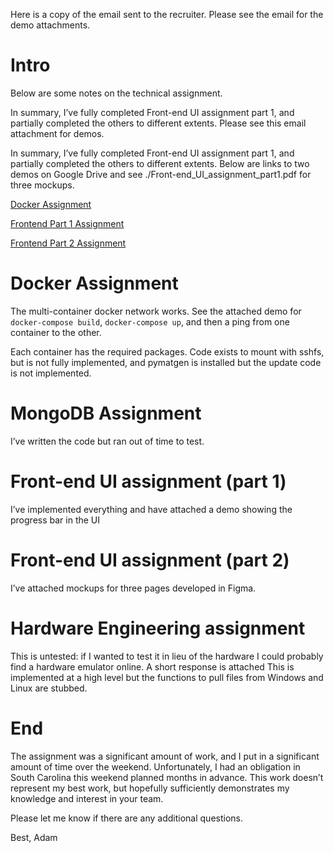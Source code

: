 Here is a copy of the email sent to the recruiter. Please see the email for the demo attachments.

# Intro

Below are some notes on the technical assignment. 

In summary, I’ve fully completed Front-end UI assignment part 1, and partially completed the others to different extents. Please see this email attachment for demos.

In summary, I’ve fully completed Front-end UI assignment part 1, and partially completed the others to different extents. Below are links to two demos on Google Drive and see ./Front-end_UI_assignment_part1.pdf for three mockups.


[Docker Assignment](https://drive.google.com/file/d/1xI-XbWBLf4yb9eiGco513mcit_SXI12X/view?usp=drive_web)

[Frontend Part 1 Assignment](https://drive.google.com/file/d/1Kt5Enx1Qm13ZRxG6iI-L3mTMWEErx9dp/view?usp=drive_web)

[Frontend Part 2 Assignment](https://drive.google.com/file/d/1IuHP5p0ZXOE6p8TjqF5CHeTArNTpm8G4/view?usp=drive_link)

 
# Docker Assignment
The multi-container docker network works. See the attached demo for `docker-compose build`, `docker-compose up`, and then a ping from one container to the other. 

Each container has the required packages. Code exists to mount with sshfs, but is not fully implemented, and pymatgen is installed but the update code is not implemented.

# MongoDB Assignment
I’ve written the code but ran out of time to test.

# Front-end UI assignment (part 1)
I’ve implemented everything and have attached a demo showing the progress bar in the UI

# Front-end UI assignment (part 2)
I’ve attached mockups for three pages developed in Figma.

# Hardware Engineering assignment
This is untested: if I wanted to test it in lieu of the hardware I could probably find a hardware emulator online.
A short response is attached
This is implemented at a high level but the functions to pull files from Windows and Linux are stubbed.

# End
The assignment was a significant amount of work, and I put in a significant amount of time over the weekend. Unfortunately, I had an obligation in South Carolina this weekend planned months in advance. This work doesn’t represent my best work, but hopefully sufficiently demonstrates my knowledge and interest in your team.

Please let me know if there are any additional questions. 

Best,
Adam
